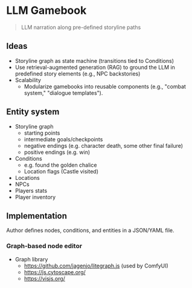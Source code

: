 # LLM Gamebook

> LLM narration along pre-defined storyline paths

## Ideas

- Storyline graph as state machine (transitions tied to Conditions)
- Use retrieval-augmented generation (RAG) to ground the LLM in predefined story elements (e.g., NPC backstories)
- Scalability
  - Modularize gamebooks into reusable components (e.g., "combat system," "dialogue templates").

## Entity system

- Storyline graph
  - starting points
  - intermediate goals/checkpoints
  - negative endings (e.g. character death, some other final failure)
  - positive endings (e.g. win)
- Conditions
  - e.g. found the golden chalice
  - Location flags (Castle visited)
- Locations
- NPCs
- Players stats
- Player inventory

## Implementation

Author defines nodes, conditions, and entities in a JSON/YAML file.

### Graph-based node editor

- Graph library
  - https://github.com/jagenjo/litegraph.js (used by ComfyUI)
  - https://js.cytoscape.org/
  - https://visjs.org/
